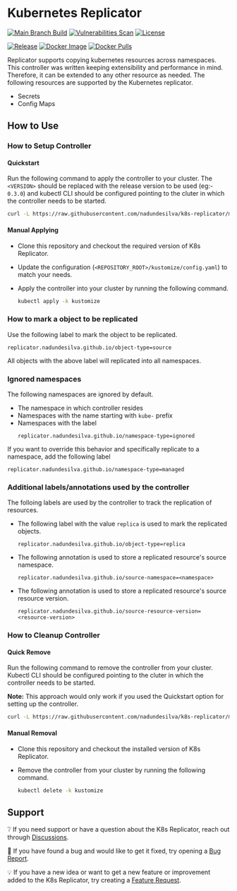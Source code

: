 # Kubernetes Replicator

[![Main Branch Build](https://github.com/nadundesilva/k8s-replicator/actions/workflows/branch-build.yaml/badge.svg)](https://github.com/nadundesilva/k8s-replicator/actions/workflows/branch-build.yaml)
[![Vulnerabilities Scan](https://github.com/nadundesilva/k8s-replicator/actions/workflows/vulnerabilities-scan.yaml/badge.svg)](https://github.com/nadundesilva/k8s-replicator/actions/workflows/vulnerabilities-scan.yaml)
[![License](https://img.shields.io/badge/License-Apache_2.0-blue.svg)](https://opensource.org/licenses/Apache-2.0)

[![Release](https://img.shields.io/github/release/nadundesilva/k8s-replicator.svg?style=flat-square)](https://github.com/nadundesilva/k8s-replicator/releases/latest)
[![Docker Image](https://img.shields.io/docker/image-size/nadunrds/k8s-replicator/latest?style=flat-square)](https://hub.docker.com/r/nadunrds/k8s-replicator)
[![Docker Pulls](https://img.shields.io/docker/pulls/nadunrds/k8s-replicator?style=flat-square)](https://hub.docker.com/r/nadunrds/k8s-replicator)

Replicator supports copying kubernetes resources across namespaces. This controller was written keeping extensibility and performance in mind. Therefore, it can be extended to any other resource as needed. The following resources are supported by the Kubernetes replicator.

* Secrets
* Config Maps

## How to Use

### How to Setup Controller

#### Quickstart

Run the following command to apply the controller to your cluster. The `<VERSION>` should be replaced with the release version
to be used (eg:- `0.3.0`) and kubectl CLI should be configured pointing to the cluter in which the controller needs to be started.

```bash
curl -L https://raw.githubusercontent.com/nadundesilva/k8s-replicator/main/installers/install.sh | bash -s <VERSION>
```

#### Manual Applying

* Clone this repository and checkout the required version of K8s Replicator.
* Update the configuration (`<REPOSITORY_ROOT>/kustomize/config.yaml`) to match your needs.
* Apply the controller into your cluster by running the following command.

  ```bash
  kubectl apply -k kustomize
  ```

### How to mark a object to be replicated

Use the following label to mark the object to be replicated.

```properties
replicator.nadundesilva.github.io/object-type=source
```

All objects with the above label will replicated into all namespaces.

### Ignored namespaces

The following namespaces are ignored by default.

* The namespace in which controller resides
* Namespaces with the name starting with `kube-` prefix
* Namespaces with the label
  ```properties
  replicator.nadundesilva.github.io/namespace-type=ignored
  ```

If you want to override this behavior and specifically replicate to a namespace, add the following label

```properties
replicator.nadundesilva.github.io/namespace-type=managed
```

### Additional labels/annotations used by the controller

The folloing labels are used by the controller to track the replication of resources.

* The following label with the value `replica` is used to mark the replicated objects.
  ```properties
  replicator.nadundesilva.github.io/object-type=replica
  ```
* The following annotation is used to store a replicated resource's source namespace.
  ```properties
  replicator.nadundesilva.github.io/source-namespace=<namespace>
  ```
* The following annotation is used to store a replicated resource's source resource version.
  ```properties
  replicator.nadundesilva.github.io/source-resource-version=<resource-version>
  ```

### How to Cleanup Controller

#### Quick Remove

Run the following command to remove the controller from your cluster. Kubectl CLI should be configured pointing to the cluter in which the controller needs to be started.

**Note:** This approach would only work if you used the Quickstart option for setting up the controller.

```bash
curl -L https://raw.githubusercontent.com/nadundesilva/k8s-replicator/main/installers/uninstall.sh | bash -s
```

#### Manual Removal

* Clone this repository and checkout the installed version of K8s Replicator.
* Remove the controller from your cluster by running the following command.

  ```bash
  kubectl delete -k kustomize
  ```

## Support

:grey_question: If you need support or have a question about the K8s Replicator, reach out through [Discussions](https://github.com/nadundesilva/k8s-replicator/discussions).

:bug: If you have found a bug and would like to get it fixed, try opening a [Bug Report](https://github.com/nadundesilva/k8s-replicator/issues/new?labels=Type%2FBug&template=bug-report.md).

:bulb: If you have a new idea or want to get a new feature or improvement added to the K8s Replicator, try creating a [Feature Request](https://github.com/nadundesilva/k8s-replicator/issues/new?labels=Type%2FFeature&template=feature-request.md).
